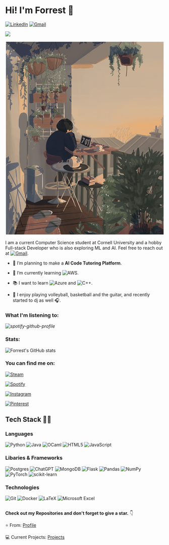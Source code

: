 # Hi! I'm Forrest  👋

[![LinkedIn][linkedin-shield]][linkedin-url]
[![Gmail][gmail1-shield]][gmail1-url]

<img src="https://img.shields.io/github/followers/forrestcai35?label=Followers" style=" float:left, margin-right:10px" />

[gmail1-shield]: https://img.shields.io/badge/Gmail-555?style=for-the-badge&logo=gmail&logoColor=white
[gmail1-url]: mailto:fhc25@cornell.edu

[linkedin-shield]: https://img.shields.io/badge/-LinkedIn-black.svg?style=for-the-badge&logo=linkedin&colorB=555
[linkedin-url]: https://linkedin.com/in/forrestcai

<p align="center">
  <img src="Sprites/banner.gif" width = 500>
</p>


I am a current Computer Science student at Cornell University and a hobby Full-stack Developer who is also exploring ML and AI. Feel free to reach out at [![Gmail][gmail-shield]][gmail-url]. 

[gmail-shield]: https://img.shields.io/badge/fhc25@cornell.edu-D14836?style=flat
[gmail-url]: mailto:fhc25@cornell.edu
 
 * 🔭 I’m planning to make a **AI Code Tutoring Platform**.
 
 * 🌱 I’m currently learning ![AWS](https://img.shields.io/badge/AWS-%23FF9900.svg?style=flat&logo=amazon-aws&logoColor=white).

 * :books: I want to learn ![Azure](https://img.shields.io/badge/Azure-%230072C6.svg?style=flat&logo=microsoftazure&logoColor=white) and ![C++](https://img.shields.io/badge/C++-%2300599C.svg?style=flat&logo=c%2B%2B&logoColor=white).

 * 🏐 I enjoy playing volleyball, basketball and the guitar, and recently started to dj as well 🎧.

### What I'm listening to:

*![spotify-github-profile](https://spotify-github-profile.vercel.app/api/view?uid=n6hye6l1mwqys2cwiw4u51j8b&cover_image=true&theme=natemoo-re&show_offline=true&background_color=000000&interchange=false&bar_color=8f1fea&bar_color_cover=false)*

### Stats:
![Forrest's GitHub stats](https://github-readme-stats.vercel.app/api?username=forrestcai35&show_icons=true&theme=midnight-purple)

### You can find me on:
[![Steam][steam-shield]][steam-url]

[steam-shield]: https://img.shields.io/badge/steam-%23000000.svg?style=for-the-badge&logo=steam&logoColor=white
[steam-url]: https://steamcommunity.com/id/opr3a

[![Spotify][spotify-shield]][spotify-url]

[spotify-shield]: https://img.shields.io/badge/Spotify-1ED760?style=for-the-badge&logo=spotify&logoColor=white
[spotify-url]: https://open.spotify.com/user/n6hye6l1mwqys2cwiw4u51j8b?si=d8a289246e4540fc

[![Instagram][instagram-shield]][instagram-url]

[instagram-shield]: https://img.shields.io/badge/Instagram-E1306C?style=for-the-badge&logo=instagram&logoColor=white
[instagram-url]: https://www.instagram.com/forrest.cai/

[![Pinterest][pinterest-shield]][pinterest-url]

[pinterest-shield]: https://img.shields.io/badge/Pinterest-%23E60023.svg?style=for-the-badge&logo=Pinterest&logoColor=white
[pinterest-url]: https://www.pinterest.com/forestcai/

## Tech Stack 👨‍💻
### Languages 
![Python](https://img.shields.io/badge/python-3670A0?style=for-the-badge&logo=python&logoColor=white)
![Java](https://img.shields.io/badge/Java-%23F7931E.svg?style=for-the-badge&logo=openjdk&logoColor=white)
![OCaml](https://img.shields.io/badge/OCaml-%23E98407.svg?style=for-the-badge&logo=ocaml&logoColor=white)
![HTML5](https://img.shields.io/badge/html5-%23E34F26.svg?style=for-the-badge&logo=html5&logoColor=white)
![JavaScript](https://img.shields.io/badge/javascript-%23323330.svg?style=for-the-badge&logo=javascript&logoColor=%23F7DF1E)


### Libaries & Frameworks
![Postgres](https://img.shields.io/badge/postgres-%23316192.svg?style=for-the-badge&logo=postgresql&logoColor=white)
![ChatGPT](https://img.shields.io/badge/chatGPT-74aa9c?style=for-the-badge&logo=openai&logoColor=white)
![MongoDB](https://img.shields.io/badge/MongoDB-%234ea94b.svg?style=for-the-badge&logo=mongodb&logoColor=white)
![Flask](https://img.shields.io/badge/flask-%23000.svg?style=for-the-badge&logo=flask&logoColor=white)
![Pandas](https://img.shields.io/badge/pandas-%23150458.svg?style=for-the-badge&logo=pandas&logoColor=white)
![NumPy](https://img.shields.io/badge/numpy-%23013243.svg?style=for-the-badge&logo=numpy&logoColor=white)
![PyTorch](https://img.shields.io/badge/PyTorch-%23EE4C2C.svg?style=for-the-badge&logo=PyTorch&logoColor=white)
![scikit-learn](https://img.shields.io/badge/scikit--learn-%23F7931E.svg?style=for-the-badge&logo=scikit-learn&logoColor=white)

### Technologies 
![Git](https://img.shields.io/badge/git-%23F05033.svg?style=for-the-badge&logo=git&logoColor=white)
![Docker](https://img.shields.io/badge/docker-%230db7ed.svg?style=for-the-badge&logo=docker&logoColor=white)
![LaTeX](https://img.shields.io/badge/latex-%23008080.svg?style=for-the-badge&logo=latex&logoColor=white)
![Microsoft Excel](https://img.shields.io/badge/Excel-217346?style=for-the-badge&logo=microsoft-excel&logoColor=white)
##
**Check out my Repositories and don't forget to give a star.** 👇

:star: From: [Profile](https://github.com/forrestcai35)

💻 Current Projects: [Projects](https://github.com/forrestcai35/repositories)



<!--
**forrestcai35/forrestcai35** is a ✨ _special_ ✨ repository because its `README.md` (this file) appears on your GitHub profile.

Here are some ideas to get you started:

- 🔭 I’m currently working on ...
- 🌱 I’m currently learning ...
- 👯 I’m looking to collaborate on ...
- 🤔 I’m looking for help with ...
- 💬 Ask me about ...
- 📫 How to reach me: ...
- 😄 Pronouns: ...
- ⚡ Fun fact: ...
-->
